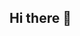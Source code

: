 ## Hi there 👋

<!--
**sissicodes517/sissicodes517** is a ✨ _special_ ✨ repository because its `README.md` (this file) appears on your GitHub profile.

Here are some ideas to get you started:

- 🔭 I’m currently working on a coding project
- 🌱 I’m currently learning economics and biology in wellesley college
- 👯 I’m looking to collaborate on some coding projects
- 🤔 I’m looking for help with github and python hehe
- 💬 Ask me about: everything!
- 📫 How to reach me: sissizixizou@gmail.com
- 😄 Pronouns: she/her
- ⚡ Fun fact: i'm the only child in the family :)
-->
